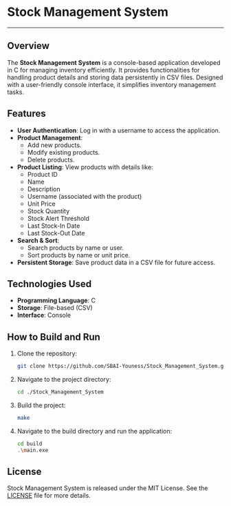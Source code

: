# Stock Management System
---


## Overview
The **Stock Management System** is a console-based application developed in C for managing inventory efficiently. It provides functionalities for handling product details and storing data persistently in CSV files. Designed with a user-friendly console interface, it simplifies inventory management tasks.


## Features
- **User Authentication**: Log in with a username to access the application.
- **Product Management**:
  - Add new products.
  - Modify existing products.
  - Delete products.
- **Product Listing**:
  View products with details like:
  - Product ID
  - Name
  - Description
  - Username (associated with the product)
  - Unit Price
  - Stock Quantity
  - Stock Alert Threshold
  - Last Stock-In Date
  - Last Stock-Out Date
- **Search & Sort**:
  - Search products by name or user.
  - Sort products by name or unit price.
- **Persistent Storage**:
  Save product data in a CSV file for future access.


## Technologies Used
- **Programming Language**: C
- **Storage**: File-based (CSV)
- **Interface**: Console


## How to Build and Run

1. Clone the repository:
   ```bash
   git clone https://github.com/SBAI-Youness/Stock_Management_System.git
   ```
2. Navigate to the project directory:
   ```bash
   cd ./Stock_Management_System
   ```
3. Build the project:
   ```bash
   make
   ```
4. Navigate to the build directory and run the application:
   ```bash
   cd build
   .\main.exe
   ```


## License
Stock Management System is released under the MIT License. See the [LICENSE](LICENSE) file for more details.